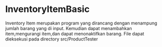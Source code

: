 # InventoryItemBasic
Inventory Item merupakan program yang dirancang dengan menampung jumlah barang yang di input. Kemudian dapat menambahkan item,mengurangi item,dan dapat menonaktifkan barang.
File dapat dieksekusi pada directory src/ProductTester
